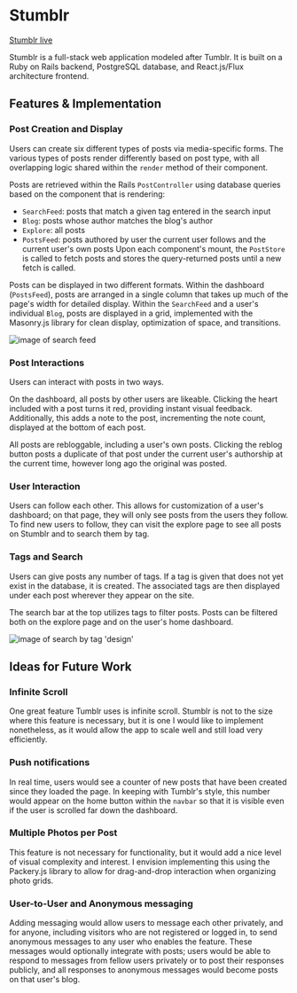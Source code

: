 # Stumblr

[Stumblr live](http://stumblr-.herokuapp.com/)

Stumblr is a full-stack web application modeled after Tumblr.  It is built on a Ruby on Rails backend, PostgreSQL database, and React.js/Flux architecture frontend.


## Features & Implementation

### Post Creation and Display

Users can create six different types of posts via media-specific forms. The various types of posts render differently based on post type, with all overlapping logic shared within the `render` method of their component.

Posts are retrieved within the Rails `PostController` using database queries based on the component that is rendering:
  - `SearchFeed`: posts that match a given tag entered in the search input
  - `Blog`: posts whose author matches the blog's author
  - `Explore`: all posts
  - `PostsFeed`: posts authored by user the current user follows and the current user's own posts
Upon each component's mount, the `PostStore` is called to fetch posts and stores the query-returned posts until a new fetch is called.

Posts can be displayed in two different formats. Within the dashboard (`PostsFeed`), posts are arranged in a single column that takes up much of the page's width for detailed display. Within the `SearchFeed` and a user's individual `Blog`, posts are displayed in a grid, implemented with the Masonry.js library for clean display, optimization of space, and transitions.

![image of search feed](https://github.com/quinnleong/stumblr/blob/master/design_docs/explore.png)


### Post Interactions

Users can interact with posts in two ways.

On the dashboard, all posts by other users are likeable. Clicking the heart included with a post turns it red, providing instant visual feedback. Additionally, this adds a note to the post, incrementing the note count, displayed at the bottom of each post.

All posts are rebloggable, including a user's own posts. Clicking the reblog button posts a duplicate of that post under the current user's authorship at the current time, however long ago the original was posted.


### User Interaction

Users can follow each other. This allows for customization of a user's dashboard; on that page, they will only see posts from the users they follow. To find new users to follow, they can visit the explore page to see all posts on Stumblr and to search them by tag.


### Tags and Search

Users can give posts any number of tags. If a tag is given that does not yet exist in the database, it is created. The associated tags are then displayed under each post wherever they appear on the site.

The search bar at the top utilizes tags to filter posts. Posts can be filtered both on the explore page and on the user's home dashboard.

![image of search by tag 'design'](https://github.com/quinnleong/stumblr/blob/master/design_docs/search.png)


## Ideas for Future Work

### Infinite Scroll

One great feature Tumblr uses is infinite scroll. Stumblr is not to the size where this feature is necessary, but it is one I would like to implement nonetheless, as it would allow the app to scale well and still load very efficiently.


### Push notifications

In real time, users would see a counter of new posts that have been created since they loaded the page. In keeping with Tumblr's style, this number would appear on the home button within the `navbar` so that it is visible even if the user is scrolled far down the dashboard.


### Multiple Photos per Post

This feature is not necessary for functionality, but it would add a nice level of visual complexity and interest. I envision implementing this using the Packery.js library to allow for drag-and-drop interaction when organizing photo grids.


### User-to-User and Anonymous messaging

Adding messaging would allow users to message each other privately, and for anyone, including visitors who are not registered or logged in, to send anonymous messages to any user who enables the feature. These messages would optionally integrate with posts; users would be able to respond to messages from fellow users privately or to post their responses publicly, and all responses to anonymous messages would become posts on that user's blog.
